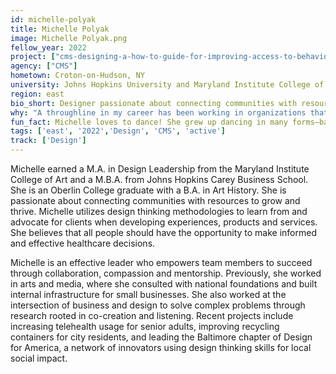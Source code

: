 ```yaml
---
id: michelle-polyak
title: Michelle Polyak
image: Michelle Polyak.png
fellow_year: 2022
project: ["cms-designing-a-how-to-guide-for-improving-access-to-behavioral-health-care-and-support"]
agency: ["CMS"]
hometown: Croton-on-Hudson, NY
university: Johns Hopkins University and Maryland Institute College of Art
region: east
bio_short: Designer passionate about connecting communities with resources to grow and thrive 
why: "A throughline in my career has been working in organizations that are mission-oriented. While in graduate school, I learned more about careers within the federal government and I became excited about the prospect of modernizing products and services that serve the American public."
fun_fact: Michelle loves to dance! She grew up dancing in many forms—ballet, jazz, tap and hip-hop— starting from the age of three. Music and dance continue to bring her joy!
tags: ['east', '2022','Design', 'CMS', 'active']
track: ['Design']
---
```


Michelle earned a M.A. in Design Leadership from the Maryland Institute College of Art and a M.B.A. from Johns Hopkins Carey Business School. She is an Oberlin College graduate with a B.A. in Art History. She is passionate about connecting communities with resources to grow and thrive. Michelle utilizes design thinking methodologies to learn from and advocate for clients when developing experiences, products and services. She believes that all people should have the opportunity to make informed and effective healthcare decisions. 

Michelle is an effective leader who empowers team members to succeed through collaboration, compassion and mentorship. Previously, she worked in arts and media, where she consulted with national foundations and built internal infrastructure for small businesses. She also worked at the intersection of business and design to solve complex problems through research rooted in co-creation and listening. Recent projects include increasing telehealth usage for senior adults, improving recycling containers for city residents, and leading the Baltimore chapter of Design for America, a network of innovators using design thinking skills for local social impact. 
